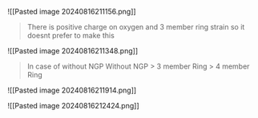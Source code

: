 ![[Pasted image 20240816211156.png]]

> There is positive charge on oxygen and 3 member ring strain so it  doesnt prefer to make this 

![[Pasted image 20240816211348.png]]

> In case of without NGP 
> Without NGP > 3 member Ring > 4 member Ring 

![[Pasted image 20240816211914.png]]

![[Pasted image 20240816212424.png]]